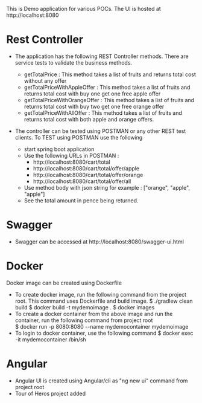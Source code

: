 This is Demo application for various POCs. The UI is hosted at http://localhost:8080

# Rest Controller
- The application has the following REST Controller methods. There are service tests to validate the business methods.
    - getTotalPrice : This method takes a list of fruits and returns total cost without any offer
    - getTotalPriceWithAppleOffer : This method takes a list of fruits and returns total cost with buy one get one free apple offer
    - getTotalPriceWithOrangeOffer : This method takes a list of fruits and returns total cost with buy two get one free orange offer
    - getTotalPriceWithAllOffer : This method takes a list of fruits and returns total cost with both apple and orange offers.

- The controller can be tested using POSTMAN or any other REST test clients. To TEST using POSTMAN use the following
    - start spring boot application
    - Use the following URLs in POSTMAN :
        - http://localhost:8080/cart/total
        - http://localhost:8080/cart/total/offer/apple
        - http://localhost:8080/cart/total/offer/orange
        - http://localhost:8080/cart/total/offer/all
    - Use method body with json string for example : ["orange", "apple", "apple"]
    - See the total amount in pence being returned.
 
# Swagger
- Swagger can be accessed at http://localhost:8080/swagger-ui.html

# Docker
Docker image can be created using Dockerfile 
- To create docker image, run the following command from the project root. This command uses Dockerfile and build image.
    $ ./gradlew clean build
    $ docker build -t mydemoimage . 
    $ docker images
- To create a docker container from the above image and run the container, run the following command from project root   
    $ docker run -p 8080:8080 --name mydemocontainer mydemoimage 
- To login to docker container, use the following command
    $ docker exec -it mydemocontainer /bin/sh
    
# Angular
- Angular UI is created using Angular/cli as "ng new ui" command from project root
- Tour of Heros project added
